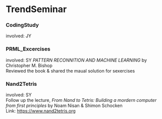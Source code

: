# TrendSeminar

### CodingStudy
involved: JY



### PRML_Excercises
involved: SY
*PATTERN RECONNITION AND MACHINE LEARNING* by Christopher M. Bishop  
Reviewed the book & shared the maual solution for sexercises


### Nand2Tetris
involved: SY  
Follow up the lecture, *From Nand to Tetris: Building a mordern computer from first principles* by Noam Nisan & Shimon Schocken  
Link: <https://www.nand2tetris.org>


